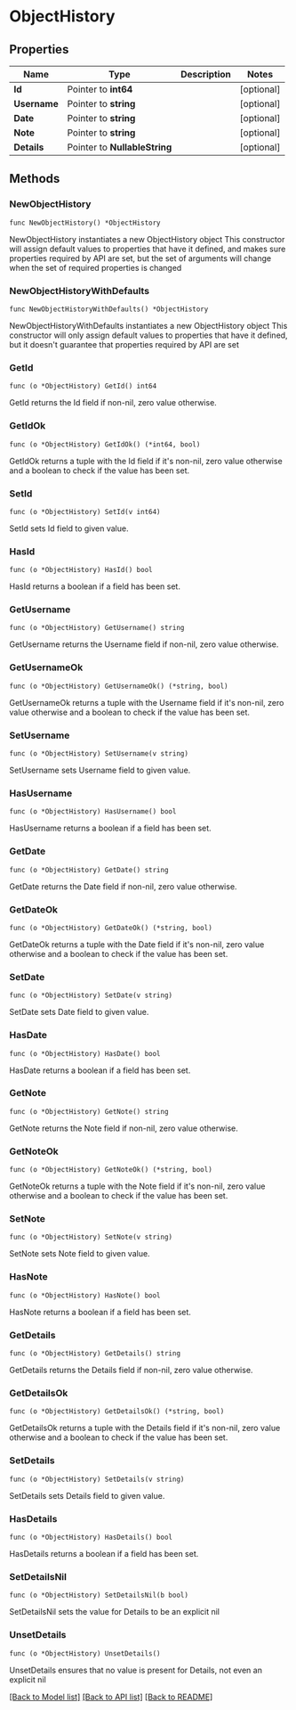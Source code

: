 # ObjectHistory

## Properties

Name | Type | Description | Notes
------------ | ------------- | ------------- | -------------
**Id** | Pointer to **int64** |  | [optional] 
**Username** | Pointer to **string** |  | [optional] 
**Date** | Pointer to **string** |  | [optional] 
**Note** | Pointer to **string** |  | [optional] 
**Details** | Pointer to **NullableString** |  | [optional] 

## Methods

### NewObjectHistory

`func NewObjectHistory() *ObjectHistory`

NewObjectHistory instantiates a new ObjectHistory object
This constructor will assign default values to properties that have it defined,
and makes sure properties required by API are set, but the set of arguments
will change when the set of required properties is changed

### NewObjectHistoryWithDefaults

`func NewObjectHistoryWithDefaults() *ObjectHistory`

NewObjectHistoryWithDefaults instantiates a new ObjectHistory object
This constructor will only assign default values to properties that have it defined,
but it doesn't guarantee that properties required by API are set

### GetId

`func (o *ObjectHistory) GetId() int64`

GetId returns the Id field if non-nil, zero value otherwise.

### GetIdOk

`func (o *ObjectHistory) GetIdOk() (*int64, bool)`

GetIdOk returns a tuple with the Id field if it's non-nil, zero value otherwise
and a boolean to check if the value has been set.

### SetId

`func (o *ObjectHistory) SetId(v int64)`

SetId sets Id field to given value.

### HasId

`func (o *ObjectHistory) HasId() bool`

HasId returns a boolean if a field has been set.

### GetUsername

`func (o *ObjectHistory) GetUsername() string`

GetUsername returns the Username field if non-nil, zero value otherwise.

### GetUsernameOk

`func (o *ObjectHistory) GetUsernameOk() (*string, bool)`

GetUsernameOk returns a tuple with the Username field if it's non-nil, zero value otherwise
and a boolean to check if the value has been set.

### SetUsername

`func (o *ObjectHistory) SetUsername(v string)`

SetUsername sets Username field to given value.

### HasUsername

`func (o *ObjectHistory) HasUsername() bool`

HasUsername returns a boolean if a field has been set.

### GetDate

`func (o *ObjectHistory) GetDate() string`

GetDate returns the Date field if non-nil, zero value otherwise.

### GetDateOk

`func (o *ObjectHistory) GetDateOk() (*string, bool)`

GetDateOk returns a tuple with the Date field if it's non-nil, zero value otherwise
and a boolean to check if the value has been set.

### SetDate

`func (o *ObjectHistory) SetDate(v string)`

SetDate sets Date field to given value.

### HasDate

`func (o *ObjectHistory) HasDate() bool`

HasDate returns a boolean if a field has been set.

### GetNote

`func (o *ObjectHistory) GetNote() string`

GetNote returns the Note field if non-nil, zero value otherwise.

### GetNoteOk

`func (o *ObjectHistory) GetNoteOk() (*string, bool)`

GetNoteOk returns a tuple with the Note field if it's non-nil, zero value otherwise
and a boolean to check if the value has been set.

### SetNote

`func (o *ObjectHistory) SetNote(v string)`

SetNote sets Note field to given value.

### HasNote

`func (o *ObjectHistory) HasNote() bool`

HasNote returns a boolean if a field has been set.

### GetDetails

`func (o *ObjectHistory) GetDetails() string`

GetDetails returns the Details field if non-nil, zero value otherwise.

### GetDetailsOk

`func (o *ObjectHistory) GetDetailsOk() (*string, bool)`

GetDetailsOk returns a tuple with the Details field if it's non-nil, zero value otherwise
and a boolean to check if the value has been set.

### SetDetails

`func (o *ObjectHistory) SetDetails(v string)`

SetDetails sets Details field to given value.

### HasDetails

`func (o *ObjectHistory) HasDetails() bool`

HasDetails returns a boolean if a field has been set.

### SetDetailsNil

`func (o *ObjectHistory) SetDetailsNil(b bool)`

 SetDetailsNil sets the value for Details to be an explicit nil

### UnsetDetails
`func (o *ObjectHistory) UnsetDetails()`

UnsetDetails ensures that no value is present for Details, not even an explicit nil

[[Back to Model list]](../README.md#documentation-for-models) [[Back to API list]](../README.md#documentation-for-api-endpoints) [[Back to README]](../README.md)


